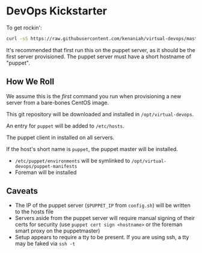 DevOps Kickstarter
====================
To get rockin':

```bash
curl -sS https://raw.githubusercontent.com/kenaniah/virtual-devops/master/perform-setup.sh | bash
```

It's recommended that first run this on the puppet server, as it should be the first server provisioned. The puppet server must have a short hostname of "puppet".

How We Roll
----------------------
We assume this is the *first* command you run when provisioning a new server from a bare-bones CentOS image.

This git repository will be downloaded and installed in `/opt/virtual-devops`.

An entry for `puppet` will be added to `/etc/hosts`.

The puppet client in installed on all servers.

If the host's short name is `puppet`, the puppet master will be installed.
 * `/etc/puppet/environments` will be symlinked to `/opt/virtual-devops/puppet-manifests`
 * Foreman will be installed

Caveats
----------------------

 * The IP of the puppet server (`$PUPPET_IP` from `config.sh`) will be written to the hosts file
 * Servers aside from the puppet server will require manual signing of their certs for security (use `puppet cert sign <hostname>` or the foreman smart proxy on the puppetmaster)  
 * Setup appears to require a tty to be present. If you are using ssh, a tty may be faked via `ssh -t`
